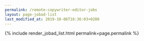 ```yaml
---
permalink: /remote-copywriter-editor-jobs
layout: page-jobad-list
last_modified_at: 2019-10-06T18:36:03+0200
---
```

{% include render_jobad_list.html permalink=page.permalink %}

